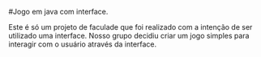 #Jogo em java com interface.

Este é só um projeto de faculade que foi realizado com a intenção de ser utilizado uma interface.
Nosso grupo decidiu criar um jogo simples para interagir com o usuário através da interface.
